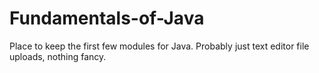 # Fundamentals-of-Java
Place to keep the first few modules for Java.  Probably just text editor file uploads, nothing fancy.
